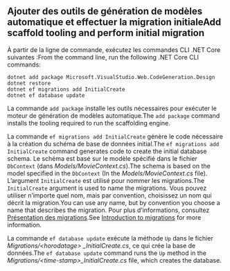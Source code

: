 <a name="cli"></a>
## <a name="add-scaffold-tooling-and-perform-initial-migration"></a><span data-ttu-id="8002f-101">Ajouter des outils de génération de modèles automatique et effectuer la migration initiale</span><span class="sxs-lookup"><span data-stu-id="8002f-101">Add scaffold tooling and perform initial migration</span></span>

<span data-ttu-id="8002f-102">À partir de la ligne de commande, exécutez les commandes CLI .NET Core suivantes :</span><span class="sxs-lookup"><span data-stu-id="8002f-102">From the command line, run the following .NET Core CLI commands:</span></span>

```console
dotnet add package Microsoft.VisualStudio.Web.CodeGeneration.Design
dotnet restore
dotnet ef migrations add InitialCreate
dotnet ef database update
```

<span data-ttu-id="8002f-103">La commande `add package` installe les outils nécessaires pour exécuter le moteur de génération de modèles automatique.</span><span class="sxs-lookup"><span data-stu-id="8002f-103">The `add package` command installs the tooling required to run the scaffolding engine.</span></span>

<span data-ttu-id="8002f-104">La commande `ef migrations add InitialCreate` génère le code nécessaire à la création du schéma de base de données initial.</span><span class="sxs-lookup"><span data-stu-id="8002f-104">The `ef migrations add InitialCreate` command generates code to create the initial database schema.</span></span> <span data-ttu-id="8002f-105">Le schéma est basé sur le modèle spécifié dans le fichier `DbContext` (dans *Models/MovieContext.cs*).</span><span class="sxs-lookup"><span data-stu-id="8002f-105">The schema is based on the model specified in the `DbContext` (In the *Models/MovieContext.cs* file).</span></span> <span data-ttu-id="8002f-106">L’argument `InitialCreate` est utilisé pour nommer les migrations.</span><span class="sxs-lookup"><span data-stu-id="8002f-106">The `InitialCreate` argument is used to name the migrations.</span></span> <span data-ttu-id="8002f-107">Vous pouvez utiliser n’importe quel nom, mais par convention, choisissez un nom qui décrit la migration.</span><span class="sxs-lookup"><span data-stu-id="8002f-107">You can use any name, but by convention you choose a name that describes the migration.</span></span> <span data-ttu-id="8002f-108">Pour plus d’informations, consultez [Présentation des migrations](xref:data/ef-mvc/migrations#introduction-to-migrations).</span><span class="sxs-lookup"><span data-stu-id="8002f-108">See [Introduction to migrations](xref:data/ef-mvc/migrations#introduction-to-migrations) for more information.</span></span>

<span data-ttu-id="8002f-109">La commande `ef database update` exécute la méthode `Up` dans le fichier *Migrations/\<horodatage> _InitialCreate.cs*, ce qui crée la base de données.</span><span class="sxs-lookup"><span data-stu-id="8002f-109">The `ef database update` command runs the `Up` method in the *Migrations/\<time-stamp>_InitialCreate.cs* file, which creates the database.</span></span>
